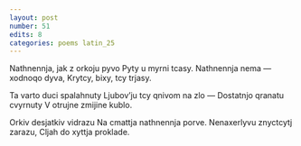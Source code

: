 ```yaml
---
layout: post
number: 51
edits: 8
categories: poems latin_25
---
```


Nathnennja, jak z orkoju pyvo 
Pyty u myrni tcasy.
Nathnennja nema — xodnoqo dyva,
Krytcy, bixy, tcy trjasy.

Ta varto duci spalahnuty 
Ljubov’ju tcy qnivom na zlo —
Dostatnjo qranatu cvyrnuty
V otrujne zmijine kublo.

Orkiv desjatkiv vidrazu 
Na cmattja nathnennja porve.
Nenaxerlyvu znyctcytj zarazu,
Cljah do xyttja proklade.

